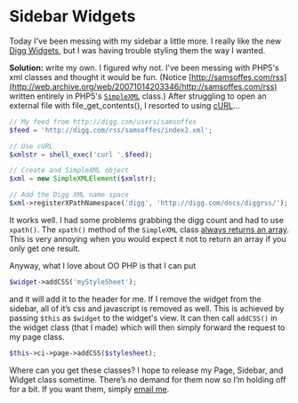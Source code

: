 # Sidebar Widgets

Today I've been messing with my sidebar a little more. I really like the new [Digg Widgets](http://web.archive.org/web/20071014203346/http://digg.com/add-digg), but I was having trouble styling them the way I wanted.

**Solution:** write my own. I figured why not. I've been messing with PHP5's xml classes and thought it would be fun. (Notice [http://samsoffes.com/rss](http://web.archive.org/web/20071014203346/http://samsoffes.com/rss) written entirely in PHP5's [`SimpleXML`](http://www.php.net/simplexml/) class.) After struggling to open an external file with file_get_contents(), I resorted to using [cURL](http://curl.haxx.se/)...

``` php
// My feed from http://digg.com/users/samsoffes
$feed = 'http://digg.com/rss/samsoffes/index2.xml';

// Use cURL
$xmlstr = shell_exec('curl '.$feed);

// Create and SimpleXML object
$xml = new SimpleXMLElement($xmlstr);

// Add the Digg XML name space
$xml->registerXPathNamespace('digg', 'http://digg.com/docs/diggrss/');
```

It works well. I had some problems grabbing the digg count and had to use `xpath()`. The `xpath()` method of the `SimpleXML` class [always returns an array](http://www.php.net/manual/en/function.simplexml-element-xpath.php). This is very annoying when you would expect it not to return an array if you only get one result.

Anyway, what I love about OO PHP is that I can put

``` php
$widget->addCSS('myStyleSheet');
```

and it will add it to the header for me. If I remove the widget from the sidebar, all of it’s css and javascript is removed as well. This is achieved by passing `$this` as `$widget` to the widget's view. It can then call `addCSS()` in the widget class (that I made) which will then simply forward the request to my page class.

``` php
$this->ci->page->addCSS($stylesheet);
```

Where can you get these classes? I hope to release my Page, Sidebar, and Widget class sometime. There’s no demand for them now so I’m holding off for a bit. If you want them, simply [email me](http://samsoffes.com/about).
